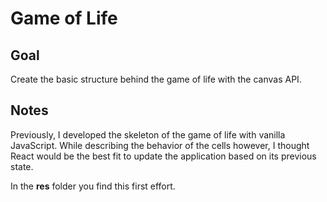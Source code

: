 # Game of Life

## Goal

Create the basic structure behind the game of life with the canvas API.

## Notes

Previously, I developed the skeleton of the game of life with vanilla JavaScript. While describing the behavior of the cells however, I thought React would be the best fit to update the application based on its previous state.

In the **res** folder you find this first effort.
